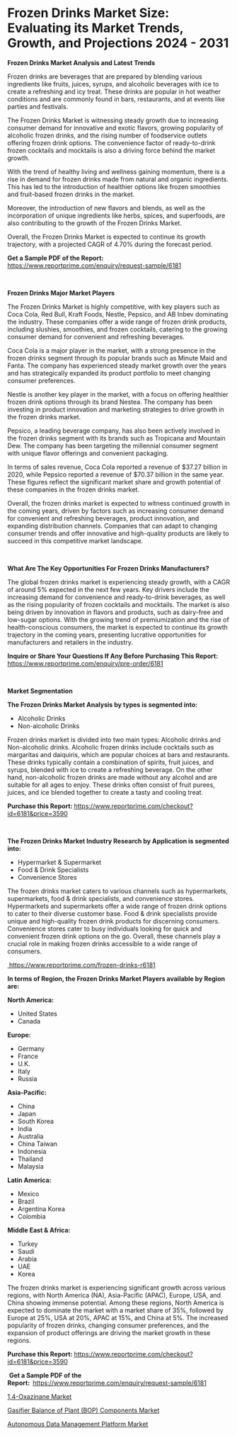 <p><h1>Frozen Drinks Market Size: Evaluating its Market Trends, Growth, and Projections 2024 - 2031</h1></p><p><strong>Frozen Drinks Market Analysis and Latest Trends</strong></p>
<p><p>Frozen drinks are beverages that are prepared by blending various ingredients like fruits, juices, syrups, and alcoholic beverages with ice to create a refreshing and icy treat. These drinks are popular in hot weather conditions and are commonly found in bars, restaurants, and at events like parties and festivals.</p><p>The Frozen Drinks Market is witnessing steady growth due to increasing consumer demand for innovative and exotic flavors, growing popularity of alcoholic frozen drinks, and the rising number of foodservice outlets offering frozen drink options. The convenience factor of ready-to-drink frozen cocktails and mocktails is also a driving force behind the market growth.</p><p>With the trend of healthy living and wellness gaining momentum, there is a rise in demand for frozen drinks made from natural and organic ingredients. This has led to the introduction of healthier options like frozen smoothies and fruit-based frozen drinks in the market.</p><p>Moreover, the introduction of new flavors and blends, as well as the incorporation of unique ingredients like herbs, spices, and superfoods, are also contributing to the growth of the Frozen Drinks Market.</p><p>Overall, the Frozen Drinks Market is expected to continue its growth trajectory, with a projected CAGR of 4.70% during the forecast period.</p></p>
<p><strong>Get a Sample PDF of the Report:&nbsp;</strong> <a href="https://www.reportprime.com/enquiry/request-sample/6181">https://www.reportprime.com/enquiry/request-sample/6181</a></p>
<p>&nbsp;</p>
<p><strong>Frozen Drinks Major Market Players</strong></p>
<p><p>The Frozen Drinks Market is highly competitive, with key players such as Coca Cola, Red Bull, Kraft Foods, Nestle, Pepsico, and AB Inbev dominating the industry. These companies offer a wide range of frozen drink products, including slushies, smoothies, and frozen cocktails, catering to the growing consumer demand for convenient and refreshing beverages.</p><p>Coca Cola is a major player in the market, with a strong presence in the frozen drinks segment through its popular brands such as Minute Maid and Fanta. The company has experienced steady market growth over the years and has strategically expanded its product portfolio to meet changing consumer preferences.</p><p>Nestle is another key player in the market, with a focus on offering healthier frozen drink options through its brand Nestea. The company has been investing in product innovation and marketing strategies to drive growth in the frozen drinks market.</p><p>Pepsico, a leading beverage company, has also been actively involved in the frozen drinks segment with its brands such as Tropicana and Mountain Dew. The company has been targeting the millennial consumer segment with unique flavor offerings and convenient packaging.</p><p>In terms of sales revenue, Coca Cola reported a revenue of $37.27 billion in 2020, while Pepsico reported a revenue of $70.37 billion in the same year. These figures reflect the significant market share and growth potential of these companies in the frozen drinks market.</p><p>Overall, the frozen drinks market is expected to witness continued growth in the coming years, driven by factors such as increasing consumer demand for convenient and refreshing beverages, product innovation, and expanding distribution channels. Companies that can adapt to changing consumer trends and offer innovative and high-quality products are likely to succeed in this competitive market landscape.</p></p>
<p>&nbsp;</p>
<p><strong>What Are The Key Opportunities For Frozen Drinks Manufacturers?</strong></p>
<p><p>The global frozen drinks market is experiencing steady growth, with a CAGR of around 5% expected in the next few years. Key drivers include the increasing demand for convenience and ready-to-drink beverages, as well as the rising popularity of frozen cocktails and mocktails. The market is also being driven by innovation in flavors and products, such as dairy-free and low-sugar options. With the growing trend of premiumization and the rise of health-conscious consumers, the market is expected to continue its growth trajectory in the coming years, presenting lucrative opportunities for manufacturers and retailers in the industry.</p></p>
<p><strong>Inquire or Share Your Questions If Any Before Purchasing This Report:</strong> <a href="https://www.reportprime.com/enquiry/pre-order/6181">https://www.reportprime.com/enquiry/pre-order/6181</a></p>
<p>&nbsp;</p>
<p><strong>Market Segmentation</strong></p>
<p><strong>The Frozen Drinks Market Analysis by types is segmented into:</strong></p>
<p><ul><li>Alcoholic Drinks</li><li>Non-alcoholic Drinks</li></ul></p>
<p><p>Frozen drinks market is divided into two main types: Alcoholic drinks and Non-alcoholic drinks. Alcoholic frozen drinks include cocktails such as margaritas and daiquiris, which are popular choices at bars and restaurants. These drinks typically contain a combination of spirits, fruit juices, and syrups, blended with ice to create a refreshing beverage. On the other hand, non-alcoholic frozen drinks are made without any alcohol and are suitable for all ages to enjoy. These drinks often consist of fruit purees, juices, and ice blended together to create a tasty and cooling treat.</p></p>
<p><strong>Purchase this Report:&nbsp;</strong><a href="https://www.reportprime.com/checkout?id=6181&price=3590">https://www.reportprime.com/checkout?id=6181&price=3590</a></p>
<p>&nbsp;</p>
<p><strong>The Frozen Drinks Market Industry Research by Application is segmented into:</strong></p>
<p><ul><li>Hypermarket & Supermarket</li><li>Food & Drink Specialists</li><li>Convenience Stores</li></ul></p>
<p><p>The frozen drinks market caters to various channels such as hypermarkets, supermarkets, food & drink specialists, and convenience stores. Hypermarkets and supermarkets offer a wide range of frozen drink options to cater to their diverse customer base. Food & drink specialists provide unique and high-quality frozen drink products for discerning consumers. Convenience stores cater to busy individuals looking for quick and convenient frozen drink options on the go. Overall, these channels play a crucial role in making frozen drinks accessible to a wide range of consumers.</p></p>
<p><a href="https://www.reportprime.com/frozen-drinks-r6181">&nbsp;https://www.reportprime.com/frozen-drinks-r6181</a></p>
<p><strong>In terms of Region, the Frozen Drinks Market Players available by Region are:</strong></p>
<p>
    <p> <strong> North America: </strong>
        <ul>
            <li>United States</li>
            <li>Canada</li>
        </ul>
        </p> 
    <p> <strong> Europe: </strong>
        <ul>
            <li>Germany</li>
            <li>France</li>
            <li>U.K.</li>
            <li>Italy</li>
            <li>Russia</li>
        </ul>
        </p> 
    <p> <strong> Asia-Pacific: </strong>
        <ul>
            <li>China</li>
            <li>Japan</li>
            <li>South Korea</li>
            <li>India</li>
            <li>Australia</li>
            <li>China Taiwan</li>
            <li>Indonesia</li>
            <li>Thailand</li>
            <li>Malaysia</li>
        </ul>
        </p> 
    <p> <strong> Latin America: </strong>
        <ul>
            <li>Mexico</li>
            <li>Brazil</li>
            <li>Argentina Korea</li>
            <li>Colombia</li>
        </ul>
        </p> 
    <p> <strong> Middle East & Africa: </strong>
        <ul>
            <li>Turkey</li>
            <li>Saudi</li>
            <li>Arabia</li>
            <li>UAE</li>
            <li>Korea</li>
        </ul>
    </p>
    </p>
<p><p>The frozen drinks market is experiencing significant growth across various regions, with North America (NA), Asia-Pacific (APAC), Europe, USA, and China showing immense potential. Among these regions, North America is expected to dominate the market with a market share of 35%, followed by Europe at 25%, USA at 20%, APAC at 15%, and China at 5%. The increased popularity of frozen drinks, changing consumer preferences, and the expansion of product offerings are driving the market growth in these regions.</p></p>
<p><strong>Purchase this Report: </strong><a href="https://www.reportprime.com/checkout?id=6181&price=3590">https://www.reportprime.com/checkout?id=6181&price=3590</a></p>
<p>&nbsp;<strong>Get a Sample PDF of the Report:&nbsp;&nbsp;</strong><a href="https://www.reportprime.com/enquiry/request-sample/6181">https://www.reportprime.com/enquiry/request-sample/6181</a></p>
<p><strong></strong></p>
<p><p><a href="https://www.linkedin.com/pulse/14-oxazinane-market-size-growth-forecast-from-2024--jklic?trackingId=MZDhJsZY7yifmC%2BjdWpn5w%3D%3D">1,4-Oxazinane Market</a></p><p><a href="https://www.linkedin.com/pulse/gasifier-balance-plant-bop-components-market-insights-pufge?trackingId=ZeUGXPqr6oa4eoJqqvYfgg%3D%3D">Gasifier Balance of Plant (BOP) Components Market</a></p><p><a href="https://www.linkedin.com/pulse/global-autonomous-data-management-platform-market-types-n7ouc?trackingId=wxvynk0WTzfrvscWGg4Etg%3D%3D">Autonomous Data Management Platform Market</a></p></p>